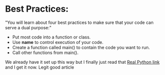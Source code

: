 # Best Practices:

"You will learn about four best practices to make sure that your code can serve a dual purpose:"

  - Put most code into a function or class.
  - Use __name__ to control execution of your code.
  - Create a function called main() to contain the code you want to run.
  - Call other functions from main().

We already have it set up this way but I finally just read that [Real Python link](https://realpython.com/python-main-function/) and I get it now. Legit good article 

